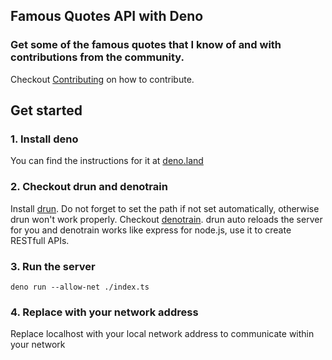 ## Famous Quotes API with Deno

### Get some of the famous quotes that I know of and with contributions from the community.

Checkout [Contributing](./CONTRIBUTING.md) on how to contribute.

## Get started

### 1. Install deno

You can find the instructions for it at [deno.land](https://deno.land/)

### 2. Checkout drun and denotrain

Install [drun](https://deno.land/x/drun). Do not forget to set the path if not set automatically, otherwise drun won't work properly. Checkout [denotrain](https://deno.land/x/denotrain). drun auto reloads the server for you and denotrain works like express for node.js, use it to create RESTfull APIs.

### 3. Run the server

``` shell
deno run --allow-net ./index.ts
```

### 4. Replace with your network address

Replace localhost with your local network address to communicate within your network
